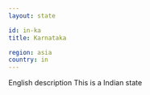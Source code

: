 ```yaml
---
layout: state

id: in-ka
title: Karnataka

region: asia
country: in
---
```

English description
This is a Indian state